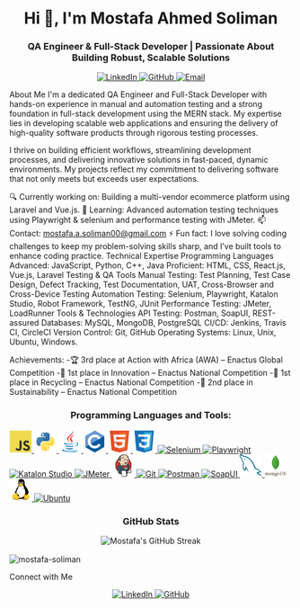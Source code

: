 <h1 align="center">Hi 👋, I'm Mostafa Ahmed Soliman</h1> <h3 align="center">QA Engineer & Full-Stack Developer | Passionate About Building Robust, Scalable Solutions</h3> <p align="center"> <a href="https://linkedin.com/in/mostafa-ahmed-soliman" target="_blank"> <img src="https://img.shields.io/badge/LinkedIn-0077B5?style=for-the-badge&logo=linkedin&logoColor=white" alt="LinkedIn"> </a> <a href="https://github.com/soliman2023" target="_blank"> <img src="https://img.shields.io/badge/GitHub-181717?style=for-the-badge&logo=github&logoColor=white" alt="GitHub"> </a> <a href="mailto:mostafa.a.soliman00@gmail.com"> <img src="https://img.shields.io/badge/Email-D14836?style=for-the-badge&logo=gmail&logoColor=white" alt="Email"> </a> </p>
About Me
I'm a dedicated QA Engineer and Full-Stack Developer with hands-on experience in manual and automation testing and a strong foundation in full-stack development using the MERN stack. My expertise lies in developing scalable web applications and ensuring the delivery of high-quality software products through rigorous testing processes.

I thrive on building efficient workflows, streamlining development processes, and delivering innovative solutions in fast-paced, dynamic environments. My projects reflect my commitment to delivering software that not only meets but exceeds user expectations.

🔍 Currently working on: Building a multi-vendor ecommerce platform using Laravel and Vue.js.
🌱 Learning: Advanced automation testing techniques using Playwright & selenium and performance testing with JMeter.
📫 Contact: mostafa.a.soliman00@gmail.com
⚡ Fun fact: I love solving coding challenges to keep my problem-solving skills sharp, and I’ve built tools to enhance coding practice.
Technical Expertise
Programming Languages
Advanced: JavaScript, Python, C++, Java
Proficient: HTML, CSS, React.js, Vue.js, Laravel
Testing & QA Tools
Manual Testing: Test Planning, Test Case Design, Defect Tracking, Test Documentation, UAT, Cross-Browser and Cross-Device Testing
Automation Testing: Selenium, Playwright, Katalon Studio, Robot Framework, TestNG, JUnit
Performance Testing: JMeter, LoadRunner
Tools & Technologies
API Testing: Postman, SoapUI, REST-assured
Databases: MySQL, MongoDB, PostgreSQL
CI/CD: Jenkins, Travis CI, CircleCI
Version Control: Git, GitHub
Operating Systems: Linux, Unix, Ubuntu, Windows.

Achievements:
-🏆 3rd place at Action with Africa (AWA) – Enactus Global Competition
-🏅 1st place in Innovation – Enactus National Competition
-🥇 1st place in Recycling – Enactus National Competition
-🥈 2nd place in Sustainability – Enactus National Competition

<h3 align="center">Programming Languages and Tools:</h3>
    <!-- Programming Languages -->
    <p align="left">
    <a href="https://www.javascript.com/" target="_blank" rel="noreferrer">
    <img src="https://raw.githubusercontent.com/devicons/devicon/master/icons/javascript/javascript-original.svg" alt="JavaScript" width="40" height="40"/>
</a>
<a href="https://www.python.org/" target="_blank" rel="noreferrer">
    <img src="https://raw.githubusercontent.com/devicons/devicon/master/icons/python/python-original.svg" alt="Python" width="40" height="40"/>
</a>
<a href="https://www.oracle.com/java/" target="_blank" rel="noreferrer">
    <img src="https://raw.githubusercontent.com/devicons/devicon/master/icons/java/java-original.svg" alt="Java" width="40" height="40"/>
</a>
<a href="https://www.cprogramming.com/" target="_blank" rel="noreferrer">
    <img src="https://raw.githubusercontent.com/devicons/devicon/master/icons/c/c-original.svg" alt="C++" width="40" height="40"/>
</a>
<a href="https://html.spec.whatwg.org/" target="_blank" rel="noreferrer">
    <img src="https://raw.githubusercontent.com/devicons/devicon/master/icons/html5/html5-original.svg" alt="HTML" width="40" height="40"/>
</a>
<a href="https://www.w3.org/Style/CSS/Overview.en.html" target="_blank" rel="noreferrer">
    <img src="https://raw.githubusercontent.com/devicons/devicon/master/icons/css3/css3-original.svg" alt="CSS" width="40" height="40"/>
</a>
<a href="https://www.selenium.dev/" target="_blank" rel="noreferrer">
    <img src="https://veda-technologies.com/wp-content/uploads/2023/08/selenium.png" alt="Selenium" width="40" height="40"/>
</a>
<a href="https://playwright.dev/" target="_blank" rel="noreferrer">
    <img src="https://playwright.dev/img/playwright-logo.svg" alt="Playwright" width="40" height="40"/>
</a>
<a href="https://www.katalon.com/" target="_blank" rel="noreferrer">
    <img src="https://d1h3p5fzmizjvp.cloudfront.net/themes/katalon_4/images/header/katalon_logo.svg" alt="Katalon Studio" width="40" height="40"/>
</a>
<a href="https://www.blazemeter.com/" target="_blank" rel="noreferrer">
    <img src="https://jmeter.apache.org/images/jmeter_square.svg" alt="JMeter" width="40" height="40"/>
</a>

<a href="https://www.jenkins.io/" target="_blank" rel="noreferrer">
    <img src="https://raw.githubusercontent.com/devicons/devicon/master/icons/jenkins/jenkins-original.svg" alt="Jenkins" width="40" height="40"/>
</a>
<a href="https://git-scm.com/" target="_blank" rel="noreferrer">
    <img src="https://www.vectorlogo.zone/logos/git-scm/git-scm-icon.svg" alt="Git" width="40" height="40"/>
</a>
<a href="https://www.postman.com/" target="_blank" rel="noreferrer">
    <img src="https://www.vectorlogo.zone/logos/getpostman/getpostman-icon.svg" alt="Postman" width="40" height="40"/>
</a>
<a href="https://www.soapui.org/" target="_blank" rel="noreferrer">
    <img src="https://media.licdn.com/dms/image/v2/D4D12AQGSZs7VlpxD3A/article-cover_image-shrink_600_2000/article-cover_image-shrink_600_2000/0/1690469916161?e=2147483647&v=beta&t=nMUa9dn-lUmhTtrSm80U2D8WH9b3lmYsbu8Q1OOWvlY" alt="SoapUI" width="40" height="40"/>
</a>

<a href="https://www.mysql.com/" target="_blank" rel="noreferrer">
    <img src="https://raw.githubusercontent.com/devicons/devicon/master/icons/mysql/mysql-original.svg" alt="MySQL" width="40" height="40"/>
</a>
<a href="https://www.mongodb.com/" target="_blank" rel="noreferrer">
    <img src="https://raw.githubusercontent.com/devicons/devicon/master/icons/mongodb/mongodb-original-wordmark.svg" alt="MongoDB" width="40" height="40"/>
</a>

<a href="https://www.linux.org/" target="_blank" rel="noreferrer">
    <img src="https://raw.githubusercontent.com/devicons/devicon/master/icons/linux/linux-original.svg" alt="Linux" width="40" height="40"/>
</a>
<a href="https://ubuntu.com/" target="_blank" rel="noreferrer">
    <img src="https://assets.ubuntu.com/v1/29985a98-ubuntu-logo32.png" alt="Ubuntu" width="40" height="40"/>
</a>
</p>

<h3 align = "center">GitHub Stats</h3>
<p align="center"> <img src="https://github-readme-streak-stats.herokuapp.com/?user=soliman2023&theme=radical" alt="Mostafa's GitHub Streak"> </p>
<p><img align="center" src="https://github-readme-stats.vercel.app/api/top-langs?username=soliman2023&show_icons=true&locale=en&layout=compact" alt="mostafa-soliman" /></p>
<p align="left">Connect with Me </p>
<p align="center"> <a href="https://linkedin.com/in/mostafa-ahmed-soliman" target="_blank"> <img src="https://img.shields.io/badge/LinkedIn-0077B5?style=for-the-badge&logo=linkedin&logoColor=white" alt="LinkedIn"> </a> <a href="https://github.com/soliman2023" target="_blank"> <img src="https://img.shields.io/badge/GitHub-181717?style=for-the-badge&logo=github&logoColor=white" alt="GitHub"> </a> </p>
